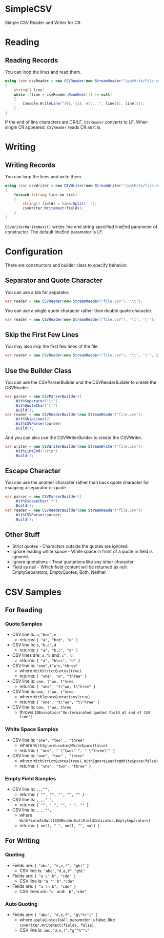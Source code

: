 SimpleCSV
===============

Simple CSV Reader and Writer for C#.

# Reading
## Reading Records

You can loop the lines and read them.

```c#
using (var csvReader = new CSVReader(new StreamReader("/path/to/file.csv")))
{
    string[] line;
	while ((line = csvReader.ReadNext()) != null)
	{
	    Console.WriteLine("{0}, {1}, etc...", line[0], line[1]);
	}
}
```

If the end of line characters are CR/LF, `CSVReader` converts to LF.
When single CR appeared, `CSVReader` reads CR as it is.

# Writing
## Writing Records

You can loop the lines and write them.

```c#
using (var csvWriter = new CSVWriter(new StreamWriter("/path/to/file.csv"), '\t'))
{
    foreach (string line in list)
	{
	    string[] fields = line.Split(',');
	    csvWriter.WriteNext(fields);
	}
}
```

`CSVWriter#WriteNext()` writes line end string specified lineEnd parameter of constractor.
The default lineEnd parameter is LF.

# Configuration

There are constructors and builder class to specify behavior.

## Separator and Quote Character

You can use a tab for separator.

```c#
var reader = new CSVReader(new StreamReader("file.csv"), '\t');
```

You can use a single quote character rather than double quote character.

```c#
var reader = new CSVReader(new StreamReader("file.csv"), '\t', '\'');
```

## Skip the First Few Lines

You may also skip the first few lines of the file.

```c#
var reader = new CSVReader(new StreamReader("file.csv"), '\t', '\'', 2);
```

## Use the Builder Class

You can use the CSVParserBuilder and the CSVReaderBuilder to create the CSVReader.

```c#
var parser = new CSVParserBuilder()
    .WithSeparator('\t')
	.WithQuoteChar('\'')
	.Build();
var reader = new CSVReaderBuilder(new StreamReader("file.csv"))
    .WithSkipLines(2)
	.WithCSVParser(parser)
	.Build();
```

And you can also use the CSVWriterBuilder to create the CSVWriter.

```c#
var writer = new CSVWriterBuilder(new StreamWriter("file.csv"))
    .WithLineEnd("\r\n")
	.Build();
```

## Escape Character

You can use the another character rather than back quote character for escaping a separator or quote.

```c#
var parser = new CSVParserBuilder()
    .WithEscapeChar('?')
	.Build();
var reader = new CSVReaderBuilder(new StreamReader("file.csv"))
	.WithCSVParser(parser)
	.Build();
```

## Other Stuff

- Strict quotes - Characters outside the quotes are ignored.
- Ignore leading white space - White space in front of a quote in field is ignored.
- Ignore quotations - Treat quotations like any other character.
- Field as null - Which field content will be returned as null: EmptySeparators, EmptyQuotes, Both, Neither.

# CSV Samples

## For Reading

### Quote Samples

- CSV line is: `a,"bcd",e`
    - returns: `{ "a", "bcd", "e" }`
- CSV line is: `a,"b,c",d`
    - returns: `{ "a", "b,c", "d" }`
- CSV lines are: `a,"b` and: `c", d`
    - returns: `{ "a", "b\nc", "d" }`
- CSV line is: `"one",t"w"o,"three"`
    - where `WithStrictQuotes(true)`
	- returns: `{ "one", "w", "three" }`
- CSV line is: `one, t"wo, t"hree`
    - returns: `{ "one", "t\"wo, t\"hree" }`
- CSV line is: `one, t"wo, t"hree`
    - where `WithIgnoreQuotations(true)`
    - returns: `{ "one", "t\"wo", "t\"hree" }`
- CSV line is: `one, t"wo, three`
    - throws `IOException("Un-terminated quoted field at end of CSV line")`

### White Space Samples

- CSV line is: `"one", "two" , "three"`
    - where `WithIgnoreLeadingWhiteSpace(false)`
    - returns: `{ "one", " \"two\" ", " \"three\"" }`
- CSV line is: `"one", "two" , "three"`
    - where `WithStrictQuotes(true)`, `WithIgnoreLeadingWhiteSpace(false)`
	- returns: `{ "one", "two", "three" }`

### Empty Field Samples

- CSV line is: `,,,"",`
	- returns: `{ "", "", "", "", "" }`
- CSV line is: `, ,," ",`
    - returns: `{ "", " ", "", " ", "" }`
- CSV line is: `, ,,"",`
    - where `WithFieldAsNull(CSVReaderNullFieldIndicator.EmptySeparators)`
    - returns: `{ null, " ", null, "", null }`

## For Writing

### Quoting

- Fields are: `{ "abc", "d,e,f", "ghi" }`
    - CSV line is: `"abc","d,e,f","ghi"`
- Fields are: `{ "a \" b", "cde" }`
    - CSV line is: `"a "" b","cde"`
- Fields are: `{ "a \n b", "cde" }`
    - CSV lines are: `"a ` and: ` b","cde"`

### Auto Quoting

- Fields are: `{ "abc", "d,e,f", "g\"h\"i" }`
    - where `applyQuotesToAll` parameter is false, like `csvWriter.WriteNext(fields, false);`
	- CSV line is: `abc,"d,e,f","g""h""i"`

